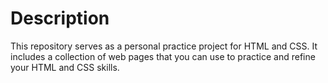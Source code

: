 # Description

This repository serves as a personal practice project for HTML and CSS. It includes a collection of web pages that you can use to practice and refine your HTML and CSS skills.
